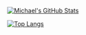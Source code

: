 [![Michael's GitHub Stats](https://github-readme-stats-omega-sage-gv42hvfvb4.vercel.app/api?username=michaelskc&show_icons=true&bg_color=45,3498db80,00000000&title_color=ffffff&text_color=ffffff&count_private=true)](https://github.com/anuraghazra/github-readme-stats)

[![Top Langs](https://github-readme-stats-omega-sage-gv42hvfvb4.vercel.app/api/top-langs/?username=michaelskc&layout=compact&bg_color=45,3498db80,00000000&title_color=ffffff&text_color=ffffff&count_private=true)](https://github.com/anuraghazra/github-readme-stats)
